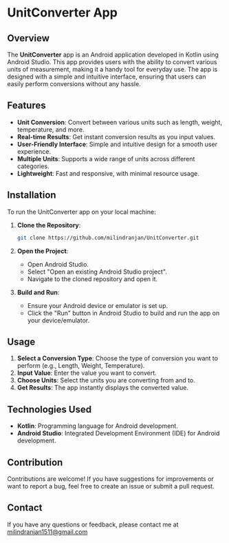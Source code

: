# UnitConverter App

## Overview

The **UnitConverter** app is an Android application developed in Kotlin using Android Studio. This app provides users with the ability to convert various units of measurement, making it a handy tool for everyday use. The app is designed with a simple and intuitive interface, ensuring that users can easily perform conversions without any hassle.

## Features

- **Unit Conversion**: Convert between various units such as length, weight, temperature, and more.
- **Real-time Results**: Get instant conversion results as you input values.
- **User-Friendly Interface**: Simple and intuitive design for a smooth user experience.
- **Multiple Units**: Supports a wide range of units across different categories.
- **Lightweight**: Fast and responsive, with minimal resource usage.

## Installation

To run the UnitConverter app on your local machine:

1. **Clone the Repository**:
   ```bash
   git clone https://github.com/milindranjan/UnitConverter.git
   ```
2. **Open the Project**:
   - Open Android Studio.
   - Select "Open an existing Android Studio project".
   - Navigate to the cloned repository and open it.

3. **Build and Run**:
   - Ensure your Android device or emulator is set up.
   - Click the "Run" button in Android Studio to build and run the app on your device/emulator.

## Usage

1. **Select a Conversion Type**: Choose the type of conversion you want to perform (e.g., Length, Weight, Temperature).
2. **Input Value**: Enter the value you want to convert.
3. **Choose Units**: Select the units you are converting from and to.
4. **Get Results**: The app instantly displays the converted value.


## Technologies Used

- **Kotlin**: Programming language for Android development.
- **Android Studio**: Integrated Development Environment (IDE) for Android development.

## Contribution

Contributions are welcome! If you have suggestions for improvements or want to report a bug, feel free to create an issue or submit a pull request.


## Contact

If you have any questions or feedback, please contact me at milindranjan1511@gmail.com
